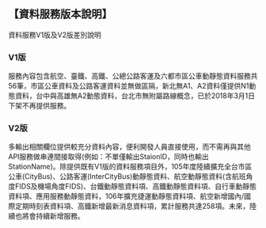 ## 【資料服務版本說明】


資料服務V1版及V2版差別說明


### V1版

服務內容包含航空、臺鐵、高鐵、公總公路客運及六都市區公車動靜態資料服務共56筆，市區公車資料及公路客運資料並無做區隔，新北無A1、A2資料僅提供N1動態資料，台中與高雄無A2動態資料，台北市無附屬路線概念，已於2018年3月1日下架不再提供服務。

### V2版

多輸出相關欄位提供較充分資料內容，便利開發人員直接使用，而不需再與其他API服務做串連間接取得(例如：不單僅輸出StaionID，同時也輸出StationName)。除提供既有V1版的資料服務項目外，105年度陸續擴充全台市區公車(CityBus)、公路客運(InterCityBus)動靜態資料、航空動靜態資料(含航班角度FIDS及機場角度FIDS)、台鐵動靜態資料項、高鐵動靜態資料項、自行車動靜態資料項、應用服務動靜態資料，106年擴充捷運動靜態資料項、航空新增國內/國際定期時刻表資料項、高鐵新增最新消息資料項，累計服務共達258項。未來，陸續也將會持續新增服務。
